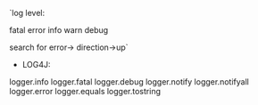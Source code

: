 `log level:

fatal
error
info
warn
debug

search for error->
direction->up`


* LOG4J:

logger.info
logger.fatal
logger.debug
logger.notify
logger.notifyall
logger.error
logger.equals
logger.tostring